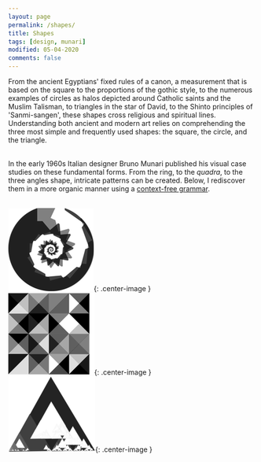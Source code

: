 ```yaml
---
layout: page
permalink: /shapes/
title: Shapes
tags: [design, munari]
modified: 05-04-2020
comments: false
---
```


From the ancient Egyptians' fixed rules of a canon, a measurement that is based on the square to the proportions of the gothic style, to the numerous examples of circles as halos depicted around Catholic saints and the Muslim Talisman, to triangles in the star of David, to the Shinto principles of 'Sanmi-sangen', these shapes cross religious and spiritual lines. Understanding both ancient and modern art relies on comprehending the three most simple and frequently used shapes: the square, the circle, and the triangle.
<br/>
<br/>


In the early 1960s Italian designer Bruno Munari published his visual case studies on these fundamental forms.
From the ring, to the _quadra_, to the three angles shape, intricate patterns can be created. Below, I rediscover them in a more organic manner using a [context-free grammar](/grammar).
<br/>
<br/>

![Circle](/images/circle.png){: .center-image }
<br/>
![Square](/images/square.png){: .center-image }
<br/>
![Triangle](/images/triangle.png){: .center-image }
